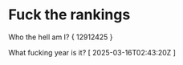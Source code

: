 # Fuck the rankings

Who the hell am I?
{ 12912425 }

What fucking year is it?
[ 2025-03-16T02:43:20Z ]
